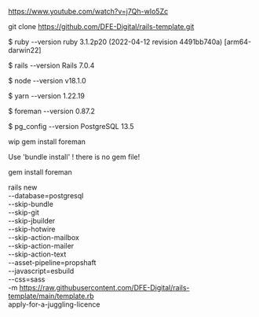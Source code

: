 
https://www.youtube.com/watch?v=j7Qh-wIo5Zc

git clone https://github.com/DFE-Digital/rails-template.git



$ ruby --version
ruby 3.1.2p20 (2022-04-12 revision 4491bb740a) [arm64-darwin22]

$ rails --version
Rails 7.0.4

$ node --version
v18.1.0

$ yarn --version
1.22.19

$ foreman --version
0.87.2

$ pg_config --version
PostgreSQL 13.5


wip  gem install foreman

Use 'bundle install'  ! there is no gem file!

gem install foreman

rails new \
  --database=postgresql \
  --skip-bundle \
  --skip-git \
  --skip-jbuilder \
  --skip-hotwire \
  --skip-action-mailbox \
  --skip-action-mailer \
  --skip-action-text \
  --asset-pipeline=propshaft \
  --javascript=esbuild \
  --css=sass \
  -m https://raw.githubusercontent.com/DFE-Digital/rails-template/main/template.rb \
  apply-for-a-juggling-licence